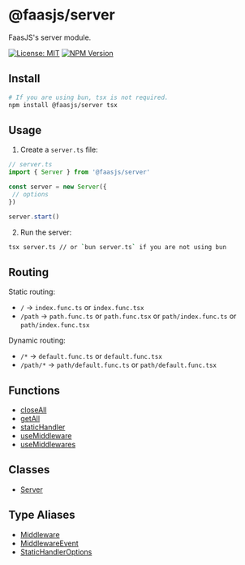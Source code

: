 # @faasjs/server

FaasJS's server module.

[![License: MIT](https://img.shields.io/npm/l/@faasjs/server.svg)](https://github.com/faasjs/faasjs/blob/main/packages/server/LICENSE)
[![NPM Version](https://img.shields.io/npm/v/@faasjs/server.svg)](https://www.npmjs.com/package/@faasjs/server)

## Install

```sh
# If you are using bun, tsx is not required.
npm install @faasjs/server tsx
```

## Usage

1. Create a `server.ts` file:
```ts
// server.ts
import { Server } from '@faasjs/server'

const server = new Server({
 // options
})

server.start()
```
2. Run the server:
```sh
tsx server.ts // or `bun server.ts` if you are not using bun
```

## Routing

Static routing:

- `/` -> `index.func.ts` or `index.func.tsx`
- `/path` -> `path.func.ts` or `path.func.tsx` or `path/index.func.ts` or `path/index.func.tsx`

Dynamic routing:

- `/*` -> `default.func.ts` or `default.func.tsx`
- `/path/*` -> `path/default.func.ts` or `path/default.func.tsx`

## Functions

- [closeAll](functions/closeAll.md)
- [getAll](functions/getAll.md)
- [staticHandler](functions/staticHandler.md)
- [useMiddleware](functions/useMiddleware.md)
- [useMiddlewares](functions/useMiddlewares.md)

## Classes

- [Server](classes/Server.md)

## Type Aliases

- [Middleware](type-aliases/Middleware.md)
- [MiddlewareEvent](type-aliases/MiddlewareEvent.md)
- [StaticHandlerOptions](type-aliases/StaticHandlerOptions.md)
